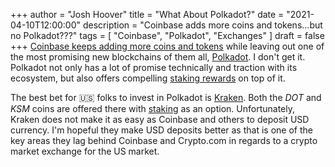 +++
author = "Josh Hoover"
title = "What About Polkadot?"
date = "2021-04-10T12:00:00"
description = "Coinbase adds more coins and tokens...but no Polkadot???"
tags = [
    "Coinbase",
    "Polkadot",
    "Exchanges"
]
draft = false
+++
[Coinbase keeps adding more coins and tokens](https://blog.coinbase.com/1inch-1inch-enjin-coin-enj-nkn-nkn-and-origin-token-ogn-are-now-available-on-coinbase-1bf69a88af25) while leaving out one of the most promising new blockchains of them all, [Polkadot](https://polkadot.network). I don't get it. Polkadot not only has a lot of promise technically and traction with its ecosystem, but also offers compelling [staking rewards](https://www.stakingrewards.com/earn/polkadot) on top of it.

The best bet for :us: folks to invest in Polkadot is [Kraken](https://kraken.com/). Both the _DOT_ and _KSM_ coins are offered there with [staking](https://www.kraken.com/en-us/features/staking-coins/) as an option. Unfortunately, Kraken does not make it as easy as Coinbase and others to deposit USD currency. I'm hopeful they make USD deposits better as that is one of the key areas they lag behind Coinbase and Crypto.com in regards to a crypto market exchange for the US market.
